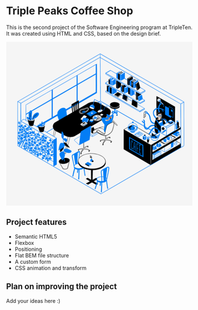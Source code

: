 # Triple Peaks Coffee Shop

This is the second project of the Software Engineering program at TripleTen. It was created using HTML and CSS, based on the design brief.

![alt-text](./images/inside_coffee_shop.png)

## Project features

- Semantic HTML5
- Flexbox
- Positioning
- Flat BEM file structure
- A custom form
- CSS animation and transform

## Plan on improving the project

Add your ideas here :)
